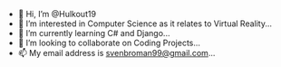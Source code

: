 - 👋 Hi, I’m @Hulkout19
- 👀 I’m interested in Computer Science as it relates to Virtual Reality...
- 🌱 I’m currently learning C# and Django...
- 💞️ I’m looking to collaborate on Coding Projects...
- 📫 My email address is svenbroman99@gmail.com...

<!---
Hulkout19/Hulkout19 is a ✨ special ✨ repository because its `README.md` (this file) appears on your GitHub profile.
You can click the Preview link to take a look at your changes.
--->
